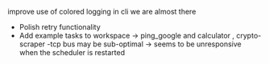 improve use of colored logging in cli
we are almost there
- Polish retry functionality
- Add example tasks to workspace -> ping_google and calculator , crypto-scraper
-tcp bus may be sub-optimal -> seems to be unresponsive when the scheduler is restarted
